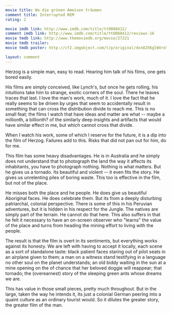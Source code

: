 ```yaml
---
movie title: Wo die grünen Ameisen träumen
comment title: Interrupted REM
rating: 2

movie imdb link: http://www.imdb.com/title/tt0088412/
comment imdb link: http://www.imdb.com/title/tt0088412/reviews-16
movie tmdb link: http://www.themoviedb.org/movie/27221
movie tmdb trailer: 
movie tmdb poster: http://cf2.imgobject.com/t/p/original/dxnO25KglWVroY3be3O0zlazHnT.jpg

layout: comment
---
```


Herzog is a simple man, easy to read. Hearing him talk of his films, one gets bored easily. 

His films are simply conceived, like Lynch's, but once he gets rolling, his intuitions take him to strange, exotic corners of the soul. There he leaves traces that last. I love the man's work, much of it. I love the fact that he really seems to be driven by urges that seem to accidentally result in something that can cross the distribution divide to reach me. This is no small feat; the films I watch that have ideas and matter are what -- maybe a millionth, a billionth? of the similarly deep insights and artifacts that would have similar effect in me, but which cannot cross that divide.

When I watch his work, some of which I reserve for the future, it is a dip into the film of Herzog. Failures add to this. Risks that did not pan out for him, do for me.

This film has some heavy disadvantages. He is in Australia and he simply does not understand that to photograph the land the way it affects its inhabitants, you have to photograph nothing. Nothing is what matters. But he gives us a tornado. Its beautiful and violent -- it even fits the story. He gives us unrelenting piles of boring waste. This too is effective in the film, but not of the place.

He misses both the place and he people. He does give us beautiful Aboriginal faces. He does celebrate them. But its from a deeply disturbing patriarchal, colonial perspective. There is some of this in his Peruvian adventures, but it is hidden in his respect for the Jungle. The natives are simply part of the terrain. He cannot do that here. This also suffers in that he felt it necessary to have an on-screen observer who "learns" the value of the place and turns from heading the mining effort to living with the people.

The result is that the film is overt in its sentiments, but everything works against its honesty. We are left with having to accept it locally, each scene as a sort of standalone taste: black patient faces staring out of pilot seats in an airplane given to them; a man on a witness stand testifying in a language no other soul on the planet understands; an old biddy waiting in the sun at a mine opening on the of chance that her beloved doggie will reappear; that tornado; the (overearnest) story of the sleeping green ants whose dreams we are.

This has value in those small pieces, pretty much throughout. But in the large, taken the way he intends it, its just a colonial German peering into a quaint culture as an ordinary tourist would. So it dilutes the greater story, the greater film of the man.
